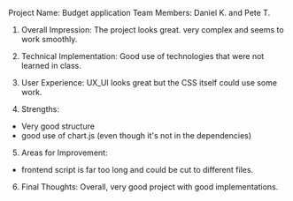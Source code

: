 Project Name: Budget application
Team Members: Daniel K. and Pete T.

1. Overall Impression:
The project looks great. very complex and seems to work smoothly.

2. Technical Implementation:
Good use of technologies that were not learned in class. 

3. User Experience:
UX_UI looks great but the CSS itself could use some work.

4. Strengths:
- Very good structure
- good use of chart.js (even though it's not in the dependencies)

5. Areas for Improvement:
- frontend script is far too long and could be cut to different files.

6. Final Thoughts:
Overall, very good project with good implementations.